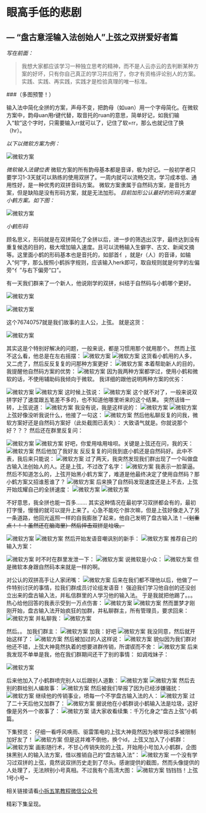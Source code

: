 # 眼高手低的悲剧

## — “盘古意淫输入法创始人”上弦之双拼爱好者篇
*写在前面：*

> 我想大家都应该学习一种独立思考的精神，而不是人云亦云的去判断某种方案的好坏，只有你自己真正的学习并应用了，你才有资格评论别人的方案。
实践、实践、再实践，实践才是检验真理的唯一标准。

###（多图预警！）

输入法中简化全拼的方案，声母不变，把韵母（如uan）用一个字母简化。在微软方案中，韵母uan用r键代替，取音托的ruan的意思，简单好记，如我们输入“软”这个字时，只需要输入rr就可以了，记住了软=rr，那么也就记住了换（hr）。

*以下以微软方案为例：*

![微软方案](/img/asd.png)
 
*微软输入法键位表*
微软方案的所有韵母基本都是音译，极为好记。一般初学者只要学习1-3天就可以熟练的使用双拼了。一周内就可以流畅交流，学习成本低、通用性好，是一种优秀的双拼音码方案。
微软方案隶属于自然码方案，是音托方案，但是缺陷是没有形码方案，就是无法加形。
*目前加形公认最好的形码方案是小鹤方案。如下图：*

 ![微软方案](/img/asf.png)
 
*小鹤形码*

顾名思义，形码就是在双拼简化了全拼以后，进一步的筛选出汉字，最终达到没有重复候选的目的，极大增加输入速度。且可以流畅输入生僻字、古文、新闻文摘等。这里面小鹤的形码基本也是音托的，如部首亻，就是r（人）的音译，如输入“何”字，那么按照小鹤拆字规则，应该输入herk即可，取自规则就是何字的左偏旁“亻”与右下偏旁“口”。

有一天我们群来了一个新人，他说刚学的双拼，纠结于自然码与小鹤哪个更好。

 ![微软方案](/img/asg.png)
 
 ![微软方案](/img/ash.png)
 
这个76740757就是我们故事的主人公，上弦。
就是这货：

![微软方案](/img/asj.png)

其实这是个特别好解决的问题，一般来说，都是习惯用那个就用那个。
然而上弦不这么看，他总是在左右摇摆：
  ![微软方案](/img/ask.png)
  ![微软方案](/img/asl.png)
这货看小鹤用的人多，又二虎了，然后反反复复的问那种方案更好：
 ![微软方案](/img/asq.png)
本着帮助新人的目的，我提醒他自然码方案的优势：
 ![微软方案](/img/asw.png)
因为我两种方案都学过，使用小鹤和微软的话，不使用辅助码我倾向于微软。
我详细的跟他说明两种方案的优劣：
 
 ![微软方案](/img/ase.png)
 ![微软方案](/img/asr.png)
这时候上弦说：
 ![微软方案](/img/ast.png)
这个就不对了，一般来说双拼学好了速度跟五笔差不多的，也不知道他哪里听来的这个结果。
突然话锋一转，上弦说道：
 ![微软方案](/img/asy.png)
我没有说，我是这样说的：
 ![微软方案](/img/asu.png)
 ![微软方案](/img/asi.png)
上弦好像没听我说什么，他接了一句这：
 ![微软方案](/img/aso.png)
然后他私聊反复的问我，微软方案好还是自然码方案好（此处截图已丢失）：
大致语气就是。你就说那个好？？？
然后还在群里反复问：
 
 ![微软方案](/img/asp.png)
 ![微软方案](/img/asa.png)
好吧，你爱用啥用啥呗。关键是上弦还在问，我的天：
 ![微软方案](/img/ass.png)
然后他加了我好友 反反复复的问我到底小鹤还是自然码好。此中不表，我后来只能说：
 ![微软方案](/img/asz.png)
过了两天，我突然发现我们群出现了一个叫做盘古输入法创始人的人。还是上弦，不过改了名字：
 ![微软方案](/img/asx.png)
 我表示一脸蒙逼。
然后不知道怎么的，上弦开始黑小鹤方案了，难道是他最终决定了使用自然码？那小鹤方案又招谁惹谁了？
 ![微软方案](/img/asc.png)
后来换了自然码发现速度还是上不去，上弦开始炫耀自己的全拼速度：
 ![微软方案](/img/asv.png)
 ![微软方案](/img/asb.png)
 
不好意思，我全拼也能一百多…….
其实这种情况在最初学习双拼都会有的，最初打字慢，慢慢的就可以提升上来了。心急不能吃个胖次嘛，但是上弦好像走入了另一条道路，他回光返照一样的自我膨胀了起来，他自己发明了盘古输入法！~~（划重点！！！虽然还在脑海里）然后抨击双拼是垃圾。~~
 
 ![微软方案](/img/asn.png)
 ![微软方案](/img/asm.png)
然后开始发语音嘲讽别的新手：
 ![微软方案](/img/asmm.png)
推荐自己的输入方案：
 
![微软方案](/img/asmn.png)
时不时在群里发泄一下：
 ![微软方案](/img/asmb.png)
说微软是小众：
 ![微软方案](/img/asmv.png)
但是微软本身跟自然码本来就是一样的啊。

对公认的双拼高手让人家闭嘴：
 ![微软方案](/img/asmc.png)
后来在我们都不理他以后，他做了一件特别讨厌的事情，拉我们群成员讨论组发语音！  强迫我们学习他自创的还没创立出来的盘古输入法，并私信群里的人学习他的输入法。
于是我就把他踢了。。。
热心给他回答的我表示受到一万点伤害：
 ![微软方案](/img/asmx.png)
 ![微软方案](/img/asmz.png)
然而噩梦才刚刚开始，盘古输入法开始疯狂的加群，并私聊群主，所有管理员，要求回来：
 ![微软方案](/img/asml.png)
并私聊我：
 ![微软方案](/img/asmk.png)

然后。。
加我们群主：
 ![微软方案](/img/asmj.png)
加我：好吧 
 ![微软方案](/img/asmh.png)
我没同意，然后就开始这样了：
 ![微软方案](/img/asmg.png)
然后被加过的人这样说：
 ![微软方案](/img/asmf.png)
貌似因为我们群对他还不错，上弦大神竟然执着的想要进群传销，所谓锲而不舍：
 ![微软方案](/img/asmd.png)
后来我发现不单单是我，他在我们群期间还干了别的事情：
如调戏妹子：

![微软方案](/img/asms.png)



 
后来他加入了小鹤群喷完别人以后跟别人道歉：
 ![微软方案](/img/asma.png)
 ![微软方案](/img/asmp.png)
然后去别的群给别人编故事：
 ![微软方案](/img/asmo.png)
然后被我们举报了因为已经涉嫌骚扰：
 ![微软方案](/img/asmi.jpg)
继续他的传销事业，喷每一个不学盘古输入法的人：
 ![微软方案](/img/asmu.png)
过了二十天后他又加群了：
 ![微软方案](/img/asmy.png)
据说他在小鹤群说小鹤输入法是垃圾，这好像是另外一个故事了：
 ![微软方案](/img/asmt.png)
请大家收看续集：千万化身之“盘古上弦”小鹤篇。

下集预览：
仔细一看呼风唤雨、驱雷策电的上弦大神竟然因为被举报过多被限制加好友了！
 ![微软方案](/img/asmr.jpg)
但是这并难不倒他，换个id，上弦又加入了小鹤群：
 ![微软方案](/img/asme.png)
画影随行术，不甘心传销失败的上弦，开始用小号加入小鹤群，企图抹黑别人的输入法方案，借以推销自己的“盘古输入法”：
 ![微软方案](/img/asmw.png)
一个没有学习过双拼的上弦，竟然说双拼历史走到了尽头。感谢提供的截图，然而头像提供的人处理了，无法辨别小号真相。不过我有个高清大图：
 ![微软方案](/img/asmq.png)
铛铛铛！上弦1号小号~

相关链接请看[小拆五笔教程微信公众号](http://mp.weixin.qq.com/s/_WZ4CUz9uyQ8ffVvSz3fyw)

精彩下集呈现。

